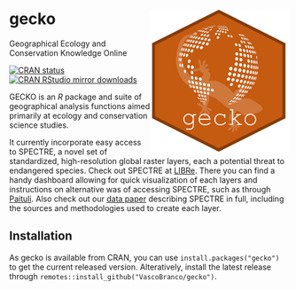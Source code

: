 # gecko <img align="right" width="250" src="man/figures/logo.png">
Geographical Ecology and Conservation Knowledge Online

[![CRAN status](https://www.r-pkg.org/badges/version/gecko)](https://cran.r-project.org/package=gecko)
[![CRAN RStudio mirror downloads](https://cranlogs.r-pkg.org/badges/gecko)](https://cran.r-project.org/package=gecko)

GECKO is an *R* package and suite of geographical analysis functions aimed primarily at ecology and conservation science studies. 

It currently incorporate easy access to SPECTRE, a novel set of standardized, high-resolution global raster layers, each a potential threat to endangered species. 
Check out SPECTRE at [LIBRe](https://biodiversityresearch.org/spectre/). There you can find a handy dashboard allowing for quick visualization of each layers and instructions on alternative was of accessing SPECTRE, such as through
[Paituli](https://paituli.csc.fi/). Also check out our [data paper](https://doi.org/10.1111/geb.13949) describing SPECTRE in full, including the sources and methodologies used to create each layer.


## Installation
As gecko is available from CRAN, you can use `install.packages("gecko")` to get the current released version. Alteratively, install the latest release through `remotes::install_github("VascoBranco/gecko")`.
